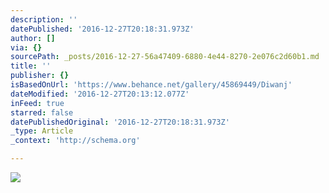 ```yaml
---
description: ''
datePublished: '2016-12-27T20:18:31.973Z'
author: []
via: {}
sourcePath: _posts/2016-12-27-56a47409-6880-4e44-8270-2e076c2d60b1.md
title: ''
publisher: {}
isBasedOnUrl: 'https://www.behance.net/gallery/45869449/Diwanj'
dateModified: '2016-12-27T20:13:12.077Z'
inFeed: true
starred: false
datePublishedOriginal: '2016-12-27T20:18:31.973Z'
_type: Article
_context: 'http://schema.org'

---
```

![](https://the-grid-user-content.s3-us-west-2.amazonaws.com/29895e46-a8d6-4ab1-9824-fdc907336f52.png)